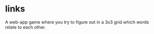 # links
 A web-app game where you try to figure out in a 3x3 grid which words relate to each other.
